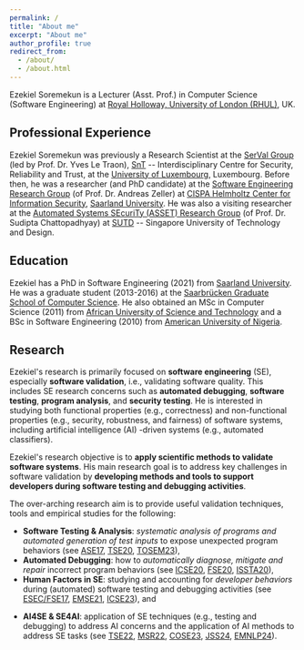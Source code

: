 ```yaml
---
permalink: /
title: "About me"
excerpt: "About me"
author_profile: true
redirect_from: 
  - /about/
  - /about.html
---
```


Ezekiel Soremekun is a Lecturer (Asst. Prof.) in Computer Science (Software Engineering) at 
[Royal Holloway, University of London (RHUL)](https://www.royalholloway.ac.uk/), UK. 


Professional Experience
-----------------------
Ezekiel Soremekun was previously a Research Scientist 
at the [SerVal Group](https://wwwen.uni.lu/snt/research/serval) 
(led by Prof. Dr. Yves Le Traon), 
[SnT](https://wwwen.uni.lu/snt) 
-- Interdisciplinary Centre for Security, Reliability and Trust, 
at the 
[University of Luxembourg](https://wwwen.uni.lu), Luxembourg. 
Before then, he was a researcher (and PhD candidate) at the [Software Engineering Research Group](https://andreas-zeller.info) 
(of Prof. Dr. Andreas Zeller) at 
[CISPA Helmholtz Center for Information Security](https://cispa.de/en), [Saarland University](https://www.uni-saarland.de/en/home.html).
He was also a visiting researcher at the 
[Automated Systems SEcuriTy (ASSET) Research Group](https://asset-group.github.io) 
(of Prof. Dr. Sudipta Chattopadhyay) at 
[SUTD](https://www.sutd.edu.sg) -- Singapore University of Technology and Design. 

Education
---------
Ezekiel has a
PhD in Software Engineering (2021) from 
[Saarland University](https://www.uni-saarland.de/en/home.html). 
He was a graduate student (2013-2016) at the 
[Saarbrücken Graduate School of Computer Science](https://www.graduateschool-computerscience.de).
He also obtained an
MSc in Computer Science (2011) from 
[African University of Science and Technology](https://aust.edu.ng)
and a BSc in Software Engineering (2010) from
[American University of Nigeria](https://www.aun.edu.ng).


Research
-------------------
Ezekiel's research is primarily focused on **software engineering** (SE), especially **software validation**, i.e., validating software quality.
This includes SE research concerns such as **automated debugging**, **software testing**, 
**program analysis**, and **security testing**. 
He is interested in studying both functional properties (e.g., correctness)
and non-functional properties (e.g., security, robustness, and fairness) of 
software systems, including artificial intelligence (AI) -driven systems (e.g., automated classifiers). 

Ezekiel's research objective is to **apply scientific methods to validate software systems**. 
His main research goal is to address key challenges in software validation by **developing methods and tools to support developers during software testing and debugging activities**.

The over-arching research aim is to provide useful validation techniques, tools and empirical studies for the following:
   * __Software Testing & Analysis__: *systematic analysis of programs and automated 
generation of test inputs* to expose unexpected program behaviors (see [ASE17](https://ieeexplore.ieee.org/abstract/document/8115639), [TSE20](https://ieeexplore.ieee.org/abstract/document/9154602), [TOSEM23](https://dl.acm.org/doi/full/10.1145/3530786)), 
   * __Automated Debugging__: how to *automatically diagnose, mitigate and repair* incorrect program behaviors (see [ICSE20](https://dl.acm.org/doi/abs/10.1145/3377811.3380329), [FSE20](https://dl.acm.org/doi/abs/10.1145/3368089.3409687), [ISSTA20](https://dl.acm.org/doi/abs/10.1145/3395363.3397349)), 
   * __Human Factors in SE__: studying and accounting for *developer behaviors* during (automated) software testing and debugging activities (see [ESEC/FSE17](https://dl.acm.org/doi/abs/10.1145/3106237.3106255), [EMSE21](https://link.springer.com/article/10.1007/s10664-020-09931-7), [ICSE23](https://ieeexplore.ieee.org/abstract/document/10172588)), and 
<!---  * __Human-in-the-loop SE__: building testing and debugging tools that *account for developer behaviors, needs 
and interactions in software practice*.  --->
   * __AI4SE & SE4AI__: application of SE techniques (e.g., testing and debugging) to address AI concerns and the application of AI methods to address SE tasks (see 
[TSE22](https://ieeexplore.ieee.org/abstract/document/9678017), [MSR22](https://dl.acm.org/doi/abs/10.1145/3524842.3528456), 
[COSE23](https://www.sciencedirect.com/science/article/pii/S0167404823000111), [JSS24](https://www.sciencedirect.com/science/article/pii/S0164121224001353), 
[EMNLP24](https://arxiv.org/abs/2407.12830)). 
